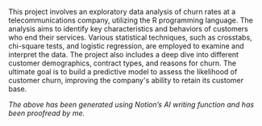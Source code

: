 This project involves an exploratory data analysis of churn rates at a telecommunications company, utilizing the R programming language. The analysis aims to identify key characteristics and behaviors of customers who end their services. Various statistical techniques, such as crosstabs, chi-square tests, and logistic regression, are employed to examine and interpret the data. The project also includes a deep dive into different customer demographics, contract types, and reasons for churn. The ultimate goal is to build a predictive model to assess the likelihood of customer churn, improving the company's ability to retain its customer base.

*The above has been generated using Notion’s AI writing function and has been proofread by me.*

